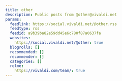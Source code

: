 ```yaml
---
title: other
description: Public posts from @other@vivaldi.net
params:
  feedlink: https://social.vivaldi.net/@other.rss
  feedtype: rss
  feedid: a9b39ba82e59dd45e6c780f87a0637fa
  websites:
    https://social.vivaldi.net/@other: true
  blogrolls: []
  recommended: []
  recommender: []
  categories: []
  relme:
    https://vivaldi.com/team/: true
---
```

